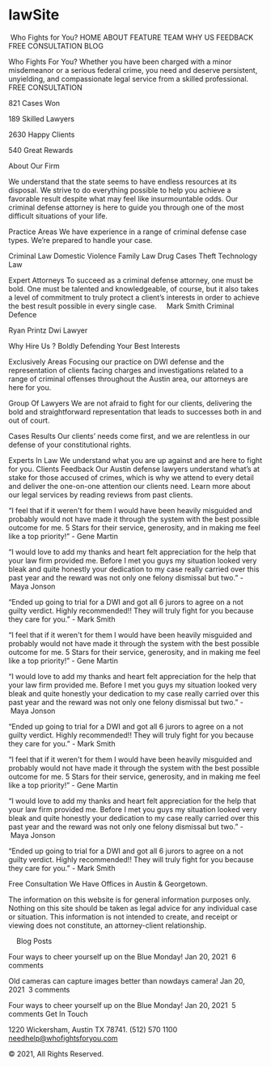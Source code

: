 # lawSite

 Who Fights for You?
HOME ABOUT FEATURE TEAM WHY US FEEDBACK FREE CONSULTATION BLOG 

Who Fights For You?
Whether you have been charged with a minor misdemeanor or a serious federal crime, you need and deserve persistent, unyielding, and compassionate legal service from a skilled professional.
FREE CONSULTATION

821
Cases Won

189
Skilled Lawyers

2630
Happy Clients

540
Great Rewards


About Our Firm

We understand that the state seems to have endless resources at its disposal. We strive to do everything possible to help you achieve a favorable result despite what may feel like insurmountable odds. Our criminal defense attorney is here to guide you through one of the most difficult situations of your life.


Practice Areas
We have experience in a range of criminal defense case types. We’re prepared to handle your case.


Criminal Law
Domestic Violence
Family Law
Drug Cases
Theft
Technology Law


Expert Attorneys
To succeed as a criminal defense attorney, one must be bold. One must be talented and knowledgeable, of course, but it also takes a level of commitment to truly protect a client’s interests in order to achieve the best result possible in every single case.
   
Mark Smith
Criminal Defence


Ryan Printz
Dwi Lawyer

Why Hire Us ?
Boldly Defending Your Best Interests

Exclusively Areas
Focusing our practice on DWI defense and the representation of clients facing charges and investigations related to a range of criminal offenses throughout the Austin area, our attorneys are here for you.

Group Of Lawyers
We are not afraid to fight for our clients, delivering the bold and straightforward representation that leads to successes both in and out of court.

Cases Results
Our clients’ needs come first, and we are relentless in our defense of your constitutional rights.

Experts In Law
We understand what you are up against and are here to fight for you.
Clients Feedback
Our Austin defense lawyers understand what’s at stake for those accused of crimes, which is why we attend to every detail and deliver the one-on-one attention our clients need. Learn more about our legal services by reading reviews from past clients.



“I feel that if it weren't for them I would have been heavily misguided and probably would not have made it through the system with the best possible outcome for me. 5 Stars for their service, generosity, and in making me feel like a top priority!”
- Gene Martin


“I would love to add my thanks and heart felt appreciation for the help that your law firm provided me. Before I met you guys my situation looked very bleak and quite honestly your dedication to my case really carried over this past year and the reward was not only one felony dismissal but two.”
- Maya Jonson


“Ended up going to trial for a DWI and got all 6 jurors to agree on a not guilty verdict. Highly recommended!! They will truly fight for you because they care for you.”
- Mark Smith


“I feel that if it weren't for them I would have been heavily misguided and probably would not have made it through the system with the best possible outcome for me. 5 Stars for their service, generosity, and in making me feel like a top priority!”
- Gene Martin


“I would love to add my thanks and heart felt appreciation for the help that your law firm provided me. Before I met you guys my situation looked very bleak and quite honestly your dedication to my case really carried over this past year and the reward was not only one felony dismissal but two.”
- Maya Jonson


“Ended up going to trial for a DWI and got all 6 jurors to agree on a not guilty verdict. Highly recommended!! They will truly fight for you because they care for you.”
- Mark Smith


“I feel that if it weren't for them I would have been heavily misguided and probably would not have made it through the system with the best possible outcome for me. 5 Stars for their service, generosity, and in making me feel like a top priority!”
- Gene Martin


“I would love to add my thanks and heart felt appreciation for the help that your law firm provided me. Before I met you guys my situation looked very bleak and quite honestly your dedication to my case really carried over this past year and the reward was not only one felony dismissal but two.”
- Maya Jonson


“Ended up going to trial for a DWI and got all 6 jurors to agree on a not guilty verdict. Highly recommended!! They will truly fight for you because they care for you.”
- Mark Smith

Free Consultation
We Have Offices in Austin & Georgetown.
						

The information on this website is for general information purposes only. Nothing on this site should be taken as legal advice for any individual case or situation. This information is not intended to create, and receipt or viewing does not constitute, an attorney-client relationship.

   
Blog Posts


Four ways to cheer yourself up on the Blue Monday!
Jan 20, 2021  6 comments


Old cameras can capture images better than nowdays camera!
Jan 20, 2021  3 comments


Four ways to cheer yourself up on the Blue Monday!
Jan 20, 2021  5 comments
Get In Touch

1220 Wickersham, Austin TX 78741.
(512) 570 1100
needhelp@whofightsforyou.com

© 2021, All Rights Reserved.
